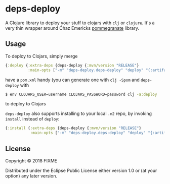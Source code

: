 # deps-deploy

A Clojure library to deploy your stuff to clojars with `clj` or `clojure`. It's a very thin wrapper around
Chaz Emericks [pommegranate](https://github.com/cemerick/pomegranate) library.

## Usage

To deploy to Clojars, simply merge 

```clojure
{:deploy {:extra-deps {deps-deploy {:mvn/version "RELEASE"}
          :main-opts ["-m" "deps-deploy.deps-deploy" "deploy" "{:artifact,\"YOUR_JAR.jar\",:name,YOUR_ARTIFACT_NAME,:version,\"0.0.1\"}"]}}
```

have a `pom.xml` handy (you can generate one with `clj -Spom` and `deps-deploy` with 

```sh
$ env CLOJARS_USER=username CLOJARS_PASSWORD=password clj -a:deploy
```

to deploy to Clojars


`deps-deploy` also supports installing to your local `.m2` repo, by invoking `install` instead of `deploy`:
```clojure
{:install {:extra-deps {deps-deploy {:mvn/version "RELEASE"}
           :main-opts ["-m" "deps-deploy.deps-deploy" "deploy" "{:artifact,\"YOUR_JAR.jar\",:name,YOUR_ARTIFACT_NAME,:version,\"0.0.1\"}"]}}
```



## License

Copyright © 2018 FIXME

Distributed under the Eclipse Public License either version 1.0 or (at
your option) any later version.
